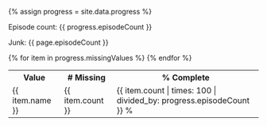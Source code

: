 {% assign progress = site.data.progress %}

<p>Episode count: {{ progress.episodeCount }}</p>
<p>Junk: {{ page.episodeCount }}</p>
<table>
  <tr>
    <th>Value</th>
    <th># Missing</th>
    <th>% Complete</th>
  </tr>
  {% for item in progress.missingValues %}
  <tr>
    <td>{{ item.name }}</td>
    <td>{{ item.count }}</td>
    <td>{{ item.count | times: 100 | divided_by: progress.episodeCount }} %</td>
  </tr>
  {% endfor %}
</table>